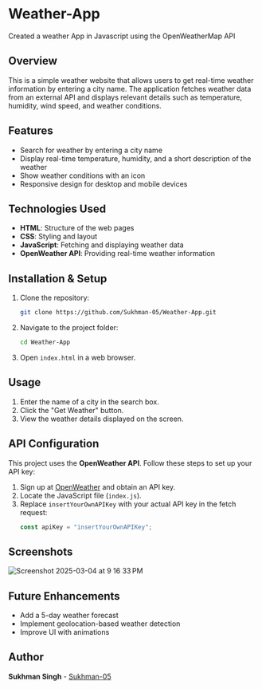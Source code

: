 # Weather-App
Created a weather App in Javascript using the OpenWeatherMap API

## Overview
This is a simple weather website that allows users to get real-time weather information by entering a city name. The application fetches weather data from an external API and displays relevant details such as temperature, humidity, wind speed, and weather conditions.

## Features
- Search for weather by entering a city name
- Display real-time temperature, humidity, and a short description of the weather
- Show weather conditions with an icon
- Responsive design for desktop and mobile devices

## Technologies Used
- **HTML**: Structure of the web pages
- **CSS**: Styling and layout
- **JavaScript**: Fetching and displaying weather data
- **OpenWeather API**: Providing real-time weather information

## Installation & Setup
1. Clone the repository:
   ```sh
   git clone https://github.com/Sukhman-05/Weather-App.git
   ```
2. Navigate to the project folder:
   ```sh
   cd Weather-App
   ```
3. Open `index.html` in a web browser.

## Usage
1. Enter the name of a city in the search box.
2. Click the "Get Weather" button.
3. View the weather details displayed on the screen.

## API Configuration
This project uses the **OpenWeather API**. Follow these steps to set up your API key:
1. Sign up at [OpenWeather](https://openweathermap.org/) and obtain an API key.
2. Locate the JavaScript file (`index.js`).
3. Replace `insertYourOwnAPIKey` with your actual API key in the fetch request:
   ```javascript
   const apiKey = "insertYourOwnAPIKey";
   ```

## Screenshots
![Screenshot 2025-03-04 at 9 16 33 PM](https://github.com/user-attachments/assets/2f197b50-d18d-4a47-8625-ab64e8bd2fdc)


## Future Enhancements
- Add a 5-day weather forecast
- Implement geolocation-based weather detection
- Improve UI with animations

## Author
**Sukhman Singh** - [Sukhman-05](https://github.com/Sukhman-05)

